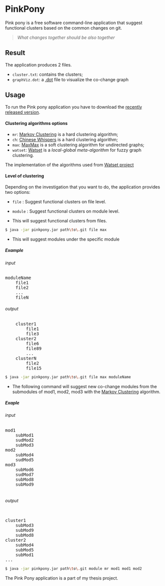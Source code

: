 # PinkPony
Pink pony is a free software command-line application that suggest functional clusters based on the common changes on git.  
> <i> What changes together should be also together </i>

## Result
The application produces 2 files.    
* `cluster.txt`: contains the clusters;
* `graphViz.dot`: a [.dot](https://en.wikipedia.org/wiki/DOT_(graph_description_language)) file to visualize the co-change graph
## Usage
To run the Pink pony application you have to download the [recently released version](https://github.com/Pavlmits/PinkPony/releases/latest).

#### Clustering algorithms options
* `mr`: [Markov Clustering] is a hard clustering algorithm;
* `ch`: [Chinese Whispers] is a hard clustering algorithm;
* `max`: [MaxMax] is a soft clustering algorithm for undirected graphs;
* `watset`: [Watset] is a *local-global meta-algorithm* for fuzzy graph clustering.

The implementation of the algorithms used from [Watset project](https://github.com/nlpub/watset-java)

#### Level of clustering
Depending on the investigation that you want to do, the application provides two options:
* `file` : Suggest functional clusters on file level. 
* `module` : Suggest functional clusters on module level.

* This will suggest functional clusters from files.
```bash
$ java -jar pinkpony.jar path\to\.git file max
```
* This will suggest modules under the specific module
##### Example
###### input
<pre>
moduleName
    file1
    file2
    ...
    fileN
</pre>

###### output 
<pre>
    cluster1
        file1
        file3
    cluster2
        file6
        file89
        ...
    clusterN
        file2
        file15
</pre>
```bash
$ java -jar pinkpony.jar path\to\.git file max moduleName
```

* The following command will suggest new co-change modules from the submodules of mod1, mod2, mod3 with the [Markov Clustering] algorithm.
##### Exaple
###### input 
<pre>
mod1
    subMod1 
    sudMod2 
    subMod3 
mod2 
    subMod4 
    sudMod5 
mod3 
    subMod6 
    sudMod7 
    subMod8 
    subMod9 
 </pre>
###### output
<pre> 
cluster1        
    subMod3
    subMod9
    subMod8
cluster2
    subMod4
    subMod5
    subMod1
...
</pre>
    
```bash
$ java -jar pinkpony.jar path\to\.git module mr mod1 mod1 mod2  
```


The Pink Pony application is a part of my thesis project.

[Markov Clustering]: https://doi.org/10.1137/040608635
[Chinese Whispers]: https://dl.acm.org/citation.cfm?id=1654774
[MaxMax]: https://doi.org/10.1007/978-3-642-37247-6_30
[Watset]: https://doi.org/10.1162/COLI_a_00354
